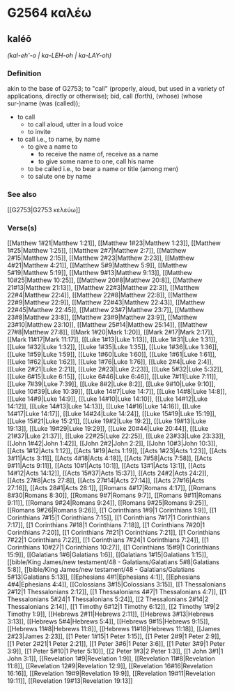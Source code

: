 # G2564 καλέω

## kaléō

_(kal-eh'-o | ka-LEH-oh | ka-LAY-oh)_

### Definition

akin to the base of G2753; to "call" (properly, aloud, but used in a variety of applications, directly or otherwise); bid, call (forth), (whose) (whose sur-)name (was (called)); 

- to call
  - to call aloud, utter in a loud voice
  - to invite
- to call i.e., to name, by name
  - to give a name to
    - to receive the name of, receive as a name
    - to give some name to one, call his name
  - to be called i.e., to bear a name or title (among men)
  - to salute one by name

### See also

[[G2753|G2753 κελεύω]]

### Verse(s)

[[Matthew 1#21|Matthew 1:21]], [[Matthew 1#23|Matthew 1:23]], [[Matthew 1#25|Matthew 1:25]], [[Matthew 2#7|Matthew 2:7]], [[Matthew 2#15|Matthew 2:15]], [[Matthew 2#23|Matthew 2:23]], [[Matthew 4#21|Matthew 4:21]], [[Matthew 5#9|Matthew 5:9]], [[Matthew 5#19|Matthew 5:19]], [[Matthew 9#13|Matthew 9:13]], [[Matthew 10#25|Matthew 10:25]], [[Matthew 20#8|Matthew 20:8]], [[Matthew 21#13|Matthew 21:13]], [[Matthew 22#3|Matthew 22:3]], [[Matthew 22#4|Matthew 22:4]], [[Matthew 22#8|Matthew 22:8]], [[Matthew 22#9|Matthew 22:9]], [[Matthew 22#43|Matthew 22:43]], [[Matthew 22#45|Matthew 22:45]], [[Matthew 23#7|Matthew 23:7]], [[Matthew 23#8|Matthew 23:8]], [[Matthew 23#9|Matthew 23:9]], [[Matthew 23#10|Matthew 23:10]], [[Matthew 25#14|Matthew 25:14]], [[Matthew 27#8|Matthew 27:8]], [[Mark 1#20|Mark 1:20]], [[Mark 2#17|Mark 2:17]], [[Mark 11#17|Mark 11:17]], [[Luke 1#13|Luke 1:13]], [[Luke 1#31|Luke 1:31]], [[Luke 1#32|Luke 1:32]], [[Luke 1#35|Luke 1:35]], [[Luke 1#36|Luke 1:36]], [[Luke 1#59|Luke 1:59]], [[Luke 1#60|Luke 1:60]], [[Luke 1#61|Luke 1:61]], [[Luke 1#62|Luke 1:62]], [[Luke 1#76|Luke 1:76]], [[Luke 2#4|Luke 2:4]], [[Luke 2#21|Luke 2:21]], [[Luke 2#23|Luke 2:23]], [[Luke 5#32|Luke 5:32]], [[Luke 6#15|Luke 6:15]], [[Luke 6#46|Luke 6:46]], [[Luke 7#11|Luke 7:11]], [[Luke 7#39|Luke 7:39]], [[Luke 8#2|Luke 8:2]], [[Luke 9#10|Luke 9:10]], [[Luke 10#39|Luke 10:39]], [[Luke 14#7|Luke 14:7]], [[Luke 14#8|Luke 14:8]], [[Luke 14#9|Luke 14:9]], [[Luke 14#10|Luke 14:10]], [[Luke 14#12|Luke 14:12]], [[Luke 14#13|Luke 14:13]], [[Luke 14#16|Luke 14:16]], [[Luke 14#17|Luke 14:17]], [[Luke 14#24|Luke 14:24]], [[Luke 15#19|Luke 15:19]], [[Luke 15#21|Luke 15:21]], [[Luke 19#2|Luke 19:2]], [[Luke 19#13|Luke 19:13]], [[Luke 19#29|Luke 19:29]], [[Luke 20#44|Luke 20:44]], [[Luke 21#37|Luke 21:37]], [[Luke 22#25|Luke 22:25]], [[Luke 23#33|Luke 23:33]], [[John 1#42|John 1:42]], [[John 2#2|John 2:2]], [[John 10#3|John 10:3]], [[Acts 1#12|Acts 1:12]], [[Acts 1#19|Acts 1:19]], [[Acts 1#23|Acts 1:23]], [[Acts 3#11|Acts 3:11]], [[Acts 4#18|Acts 4:18]], [[Acts 7#58|Acts 7:58]], [[Acts 9#11|Acts 9:11]], [[Acts 10#1|Acts 10:1]], [[Acts 13#1|Acts 13:1]], [[Acts 14#12|Acts 14:12]], [[Acts 15#37|Acts 15:37]], [[Acts 24#2|Acts 24:2]], [[Acts 27#8|Acts 27:8]], [[Acts 27#14|Acts 27:14]], [[Acts 27#16|Acts 27:16]], [[Acts 28#1|Acts 28:1]], [[Romans 4#17|Romans 4:17]], [[Romans 8#30|Romans 8:30]], [[Romans 9#7|Romans 9:7]], [[Romans 9#11|Romans 9:11]], [[Romans 9#24|Romans 9:24]], [[Romans 9#25|Romans 9:25]], [[Romans 9#26|Romans 9:26]], [[1 Corinthians 1#9|1 Corinthians 1:9]], [[1 Corinthians 7#15|1 Corinthians 7:15]], [[1 Corinthians 7#17|1 Corinthians 7:17]], [[1 Corinthians 7#18|1 Corinthians 7:18]], [[1 Corinthians 7#20|1 Corinthians 7:20]], [[1 Corinthians 7#21|1 Corinthians 7:21]], [[1 Corinthians 7#22|1 Corinthians 7:22]], [[1 Corinthians 7#24|1 Corinthians 7:24]], [[1 Corinthians 10#27|1 Corinthians 10:27]], [[1 Corinthians 15#9|1 Corinthians 15:9]], [[Galatians 1#6|Galatians 1:6]], [[Galatians 1#15|Galatians 1:15]], [[bible/King James/new testament/48 - Galatians/Galatians 5#8|Galatians 5:8]], [[bible/King James/new testament/48 - Galatians/Galatians 5#13|Galatians 5:13]], [[Ephesians 4#1|Ephesians 4:1]], [[Ephesians 4#4|Ephesians 4:4]], [[Colossians 3#15|Colossians 3:15]], [[1 Thessalonians 2#12|1 Thessalonians 2:12]], [[1 Thessalonians 4#7|1 Thessalonians 4:7]], [[1 Thessalonians 5#24|1 Thessalonians 5:24]], [[2 Thessalonians 2#14|2 Thessalonians 2:14]], [[1 Timothy 6#12|1 Timothy 6:12]], [[2 Timothy 1#9|2 Timothy 1:9]], [[Hebrews 2#11|Hebrews 2:11]], [[Hebrews 3#13|Hebrews 3:13]], [[Hebrews 5#4|Hebrews 5:4]], [[Hebrews 9#15|Hebrews 9:15]], [[Hebrews 11#8|Hebrews 11:8]], [[Hebrews 11#18|Hebrews 11:18]], [[James 2#23|James 2:23]], [[1 Peter 1#15|1 Peter 1:15]], [[1 Peter 2#9|1 Peter 2:9]], [[1 Peter 2#21|1 Peter 2:21]], [[1 Peter 3#6|1 Peter 3:6]], [[1 Peter 3#9|1 Peter 3:9]], [[1 Peter 5#10|1 Peter 5:10]], [[2 Peter 1#3|2 Peter 1:3]], [[1 John 3#1|1 John 3:1]], [[Revelation 1#9|Revelation 1:9]], [[Revelation 11#8|Revelation 11:8]], [[Revelation 12#9|Revelation 12:9]], [[Revelation 16#16|Revelation 16:16]], [[Revelation 19#9|Revelation 19:9]], [[Revelation 19#11|Revelation 19:11]], [[Revelation 19#13|Revelation 19:13]]